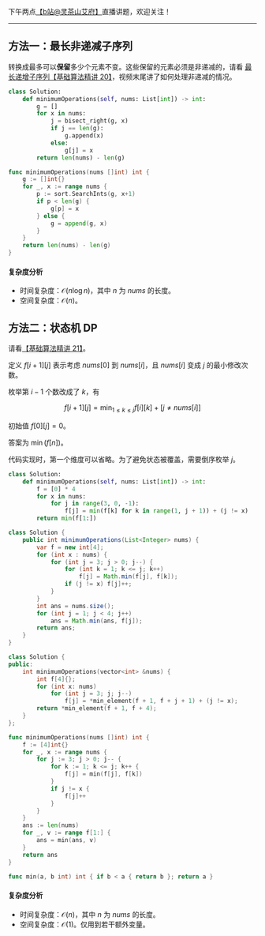 下午两点[【b站@灵茶山艾府】](https://space.bilibili.com/206214)直播讲题，欢迎关注！

---

## 方法一：最长非递减子序列

转换成最多可以**保留**多少个元素不变。这些保留的元素必须是非递减的，请看 [最长递增子序列【基础算法精讲 20】](https://www.bilibili.com/video/BV1ub411Q7sB/)，视频末尾讲了如何处理非递减的情况。

```py [sol-Python3]
class Solution:
    def minimumOperations(self, nums: List[int]) -> int:
        g = []
        for x in nums:
            j = bisect_right(g, x)
            if j == len(g):
                g.append(x)
            else:
                g[j] = x
        return len(nums) - len(g)
```

```go [sol-Go]
func minimumOperations(nums []int) int {
	g := []int{}
	for _, x := range nums {
		p := sort.SearchInts(g, x+1)
		if p < len(g) {
			g[p] = x
		} else {
			g = append(g, x)
		}
	}
	return len(nums) - len(g)
}
```

#### 复杂度分析

- 时间复杂度：$\mathcal{O}(n\log n)$，其中 $n$ 为 $\textit{nums}$ 的长度。
- 空间复杂度：$\mathcal{O}(n)$。

## 方法二：状态机 DP

请看[【基础算法精讲 21】](https://www.bilibili.com/video/BV1ho4y1W7QK/)。

定义 $f[i+1][j]$ 表示考虑 $\textit{nums}[0]$ 到 $\textit{nums}[i]$，且 $\textit{nums}[i]$ 变成 $j$ 的最小修改次数。

枚举第 $i-1$ 个数改成了 $k$，有

$$
f[i+1][j] = \min_{1\le k\le j} f[i][k] + [j \ne \textit{nums}[i]]
$$

初始值 $f[0][j] = 0$。

答案为 $\min(f[n])$。

代码实现时，第一个维度可以省略。为了避免状态被覆盖，需要倒序枚举 $j$。

```py [sol-Python3]
class Solution:
    def minimumOperations(self, nums: List[int]) -> int:
        f = [0] * 4
        for x in nums:
            for j in range(3, 0, -1):
                f[j] = min(f[k] for k in range(1, j + 1)) + (j != x)
        return min(f[1:])
```

```java [sol-Java]
class Solution {
    public int minimumOperations(List<Integer> nums) {
        var f = new int[4];
        for (int x : nums) {
            for (int j = 3; j > 0; j--) {
                for (int k = 1; k <= j; k++)
                    f[j] = Math.min(f[j], f[k]);
                if (j != x) f[j]++;
            }
        }
        int ans = nums.size();
        for (int j = 1; j < 4; j++)
            ans = Math.min(ans, f[j]);
        return ans;
    }
}
```

```cpp [sol-C++]
class Solution {
public:
    int minimumOperations(vector<int> &nums) {
        int f[4]{};
        for (int x: nums)
            for (int j = 3; j; j--)
                f[j] = *min_element(f + 1, f + j + 1) + (j != x);
        return *min_element(f + 1, f + 4);
    }
};
```

```go [sol-Go]
func minimumOperations(nums []int) int {
	f := [4]int{}
	for _, x := range nums {
		for j := 3; j > 0; j-- {
			for k := 1; k <= j; k++ {
				f[j] = min(f[j], f[k])
			}
			if j != x {
				f[j]++
			}
		}
	}
	ans := len(nums)
	for _, v := range f[1:] {
		ans = min(ans, v)
	}
	return ans
}

func min(a, b int) int { if b < a { return b }; return a }
```

#### 复杂度分析

- 时间复杂度：$\mathcal{O}(n)$，其中 $n$ 为 $\textit{nums}$ 的长度。
- 空间复杂度：$\mathcal{O}(1)$。仅用到若干额外变量。
